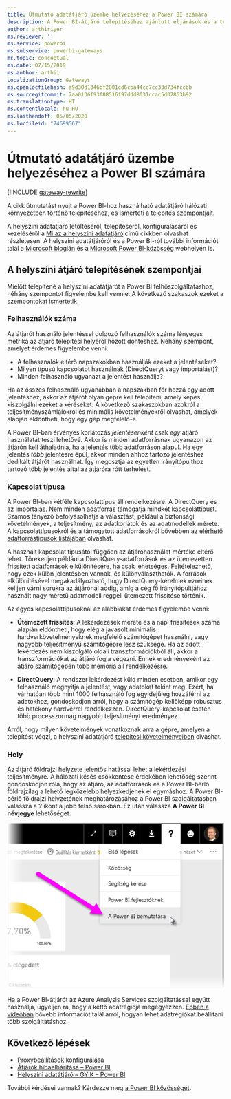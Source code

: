 ```yaml
---
title: Útmutató adatátjáró üzembe helyezéséhez a Power BI számára
description: A Power BI-átjáró telepítéséhez ajánlott eljárások és a telepítés szempontjai.
author: arthiriyer
ms.reviewer: ''
ms.service: powerbi
ms.subservice: powerbi-gateways
ms.topic: conceptual
ms.date: 07/15/2019
ms.author: arthii
LocalizationGroup: Gateways
ms.openlocfilehash: a9d30d1346bf2801cd6cba44cc7cc33d734fccbb
ms.sourcegitcommit: 7aa0136f93f88516f97ddd8031ccac5d07863b92
ms.translationtype: HT
ms.contentlocale: hu-HU
ms.lasthandoff: 05/05/2020
ms.locfileid: "74699567"
---
```

# <a name="guidance-for-deploying-a-data-gateway-for-power-bi"></a>Útmutató adatátjáró üzembe helyezéséhez a Power BI számára

[!INCLUDE [gateway-rewrite](includes/gateway-rewrite.md)]

A cikk útmutatást nyújt a Power BI-hoz használható adatátjáró hálózati környezetben történő telepítéséhez, és ismerteti a telepítés szempontjait.

A helyszíni adatátjáró letöltéséről, telepítéséről, konfigurálásáról és kezeléséről a [Mi az a helyszíni adatátjáró](/data-integration/gateway/service-gateway-onprem) című cikkben olvashat részletesen. A helyszíni adatátjáróról és a Power BI-ról további információt talál a [Microsoft blogján](https://powerbi.microsoft.com/blog/) és a [Microsoft Power BI-közösség](https://community.powerbi.com/) webhelyén is.

## <a name="installation-considerations-for-the-on-premises-data-gateway"></a>A helyszíni átjáró telepítésének szempontjai

Mielőtt telepítené a helyszíni adatátjárót a Power BI felhőszolgáltatáshoz, néhány szempontot figyelembe kell vennie. A következő szakaszok ezeket a szempontokat ismertetik.

### <a name="number-of-users"></a>Felhasználók száma

Az átjárót használó jelentéssel dolgozó felhasználók száma lényeges metrika az átjáró telepítési helyéről hozott döntéshez. Néhány szempont, amelyet érdemes figyelembe venni:

* A felhasználók eltérő napszakokban használják ezeket a jelentéseket?
* Milyen típusú kapcsolatot használnak (DirectQueryt vagy importálást)?
* Minden felhasználó ugyanazt a jelentést használja?

Ha az összes felhasználó ugyanabban a napszakban fér hozzá egy adott jelentéshez, akkor az átjárót olyan gépre kell telepíteni, amely képes kiszolgálni ezeket a kéréseket. A következő szakaszokban azokról a teljesítményszámlálókról és minimális követelményekről olvashat, amelyek alapján eldöntheti, hogy egy gép megfelelő-e.

A Power BI-ban érvényes korlátozás *jelentésenként* csak *egy* átjáró használatát teszi lehetővé. Akkor is minden adatforrásnak ugyanazon az átjárón kell áthaladnia, ha a jelentés több adatforráson alapul. Ha egy jelentés *több* jelentésre épül, akkor minden ahhoz tartozó jelentéshez dedikált átjárót használhat. Így megosztja az egyetlen irányítópulthoz tartozó több jelentés által az átjáróra rótt terhelést.

### <a name="connection-type"></a>Kapcsolat típusa

A Power BI-ban kétféle kapcsolattípus áll rendelkezésre: A DirectQuery és az Importálás. Nem minden adatforrás támogatja mindkét kapcsolattípust. Számos tényező befolyásolhatja a választást, például a biztonsági követelmények, a teljesítmény, az adatkorlátok és az adatmodellek mérete. A kapcsolattípusokról és a támogatott adatforrásokról bővebben az [elérhető adatforrástípusok listájában](service-gateway-data-sources.md#list-of-available-data-source-types) olvashat.

A használt kapcsolat típusától függően az átjáróhasználat mértéke eltérő lehet. Törekedjen például a DirectQuery-adatforrások és az ütemezetten frissített adatforrások elkülönítésére, ha csak lehetséges. Feltételezhető, hogy ezek külön jelentésben vannak, és különválaszthatók. A források elkülönítésével megakadályozható, hogy DirectQuery-kérelmek ezreinek kelljen várni sorukra az átjárónál addig, amíg a cég fő irányítópultjához használt nagy méretű adatmodell reggeli ütemezett frissítése történik. 

Az egyes kapcsolattípusoknál az alábbiakat érdemes figyelembe venni:

* **Ütemezett frissítés**: A lekérdezések mérete és a napi frissítések száma alapján eldöntheti, hogy elég a javasolt minimális hardverkövetelményeknek megfelelő számítógépet használni, vagy nagyobb teljesítményű számítógépre lesz szüksége. Ha az adott lekérdezés nem kiszolgáló oldali transzformációkból áll, akkor a transzformációkat az átjáró fogja végezni. Ennek eredményeként az átjáró számítógépén több memória áll rendelkezésre.

* **DirectQuery**: A rendszer lekérdezést küld minden esetben, amikor egy felhasználó megnyitja a jelentést, vagy adatokat tekint meg. Ezért, ha várhatóan több mint 1000 felhasználó fog egyidejűleg hozzáférni az adatokhoz, gondoskodjon arról, hogy a számítógép kellőképp robusztus és hatékony hardverrel rendelkezzen. DirectQuery-kapcsolat esetén több processzormag nagyobb teljesítményt eredményez.

Arról, hogy milyen követelmények vonatkoznak arra a gépre, amelyen a telepítést végzi, a helyszíni adatátjáró [telepítési követelményeiben](/data-integration/gateway/service-gateway-install#requirements) olvashat.

### <a name="location"></a>Hely

Az átjáró földrajzi helyzete jelentős hatással lehet a lekérdezési teljesítményre. A hálózati késés csökkentése érdekében lehetőség szerint gondoskodjon róla, hogy az átjáró, az adatforrások és a Power BI-bérlő földrajzilag a lehető legközelebb helyezkedjenek el egymáshoz. A Power BI-bérlő földrajzi helyzetének meghatározásához a Power BI szolgáltatásban válassza a **?** ikont a jobb felső sarokban. Ez után válassza **A Power BI névjegye** lehetőséget.

![A Power BI-bérlő helyének meghatározása](media/service-gateway-deployment-guidance/powerbi-gateway-deployment-guidance_02.png)

Ha a Power BI-átjárót az Azure Analysis Services szolgáltatással együtt használja, ügyeljen rá, hogy a kettő adatrégiója megegyezzen. [Ebben a videóban](https://guyinacube.com/2018/01/power-bi-azure-analysis-services-gateway-data-region/) bővebb információt talál arról, hogyan lehet adatrégiókat beállítani több szolgáltatáshoz.

## <a name="next-steps"></a>Következő lépések

* [Proxybeállítások konfigurálása](/data-integration/gateway/service-gateway-proxy)  
* [Átjárók hibaelhárítása – Power BI](service-gateway-onprem-tshoot.md)  
* [Helyszíni adatátjáró – GYIK – Power BI](service-gateway-power-bi-faq.md)  

További kérdései vannak? Kérdezze meg [a Power BI közösségét](https://community.powerbi.com/).

